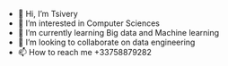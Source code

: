 - 👋 Hi, I’m Tsivery
- 👀 I’m interested in Computer Sciences
- 🌱 I’m currently learning Big data and Machine learning
- 💞️ I’m looking to collaborate on data engineering
- 📫 How to reach me +33758879282

<!---
MTsivery/MTsivery is a ✨ special ✨ repository because its `README.md` (this file) appears on your GitHub profile.
You can click the Preview link to take a look at your changes.
--->
